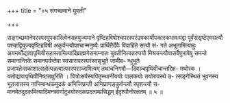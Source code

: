 +++
title = "०५ संगच्छमाने युवती"

+++

सङ्गच्छमानेपरस्परमुपकारित्वेनसहयुज्यमाने वृष्टिहविषोश्चपरस्परंउपकार्योपकारकभावःयद्वा पूर्वंसंसृष्टेएवसत्यौ पश्चाद्वियुज्यवृष्टिहविषी अकुर्वन्त्यौपश्चान्मनुष्यैः प्रार्थितैर्देवैः विवाहिते सत्यौ सं- गते अभूतामित्याहुः अयमर्थोद्यावापृथिवीसहास्तामित्यादिब्राह्मणेसमाम्नातः युवतीनित्यतरुपयौ मिश्रयन्त्यौवासर्वेषुभावेषु समन्ते समानान्तिके समानपर्यन्तेवा स्वसारापरस्परंस्वसृभूते जामीब- न्धुभूते प्रजापतेःसकाशात्सहोत्पन्नत्वात्परस्परञ्जामित्वम् तथाचनिगमौ—दिवञ्चपृथिंवीचान्तरिक्ष- मथोस्वः । यतोद्यावापृथिवीनिष्टतक्षुरिति । पित्रोःसर्वस्यपितृस्थानीययोः पालकयोः तयोरुपस्थे उ- त्सङ्गेस्थितं भुवनस्य भूतजातस्य नाभिम्बन्धकमुदकं अभिजिघ्रन्ती अभिघ्राणङ्कुर्वन्त्यौ स्पृशन्त्यौ स- मानमेतदुदकमित्यादिमन्त्रवर्णादुभयोरुदकप्रदत्वम्प्रसिद्धम् ईदृश्यौनोरक्षतम् ॥ ५ ॥
